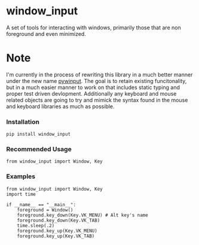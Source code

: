 # window_input
A set of tools for interacting with windows, primarily those that are non foreground and even minimized.

# Note
I'm currently in the process of rewriting this library in a much better manner under the new name [pywinput](https://github.com/56kyle/pywinput). The goal is to retain existing funcitonality, but in a much easier manner to work on that includes static typing and proper test driven devlopment. Additionally any keyboard and mouse related objects are going to try and mimick the syntax found in the mouse and keyboard libraries as much as possible.

### Installation
    pip install window_input

### Recommended Usage
    from window_input import Window, Key
    
### Examples

    from window_input import Window, Key
    import time
    
    if __name__ == "__main__":
        foreground = Window()
        foreground.key_down(Key.VK_MENU) # Alt key's name
        foreground.key_down(Key.VK_TAB)
        time.sleep(.2)
        foreground.key_up(Key.VK_MENU)
        foreground.key_up(Key.VK_TAB)
        
